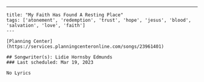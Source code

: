 ---
    title: "My Faith Has Found A Resting Place"
    tags: ['atonement', 'redemption', 'trust', 'hope', 'jesus', 'blood', 'salvation', 'love', 'faith']
    ---

    [Planning Center](https://services.planningcenteronline.com/songs/23961401)

    ## Songwriter(s): Lidie Hornsby Edmunds
    ### Last scheduled: Mar 19, 2023          

    No Lyrics
    